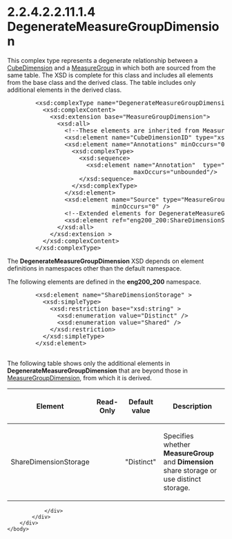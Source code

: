 <html dir="LTR" xmlns:mshelp="http://msdn.microsoft.com/mshelp" xmlns:ddue="http://ddue.schemas.microsoft.com/authoring/2003/5" xmlns:xlink="http://www.w3.org/1999/xlink" xmlns:tool="http://www.microsoft.com/tooltip">
    <head>
        <meta http-equiv="Content-Type" content="text/html; CHARSET=utf-8"></meta>
        <meta name="save" content="history"></meta>
        <title>2.2.4.2.2.11.1.4 DegenerateMeasureGroupDimension</title>
        <xml>
            <mshelp:toctitle title="2.2.4.2.2.11.1.4 DegenerateMeasureGroupDimension"></mshelp:toctitle>
            <mshelp:rltitle title="[MS-SSAS]: DegenerateMeasureGroupDimension"></mshelp:rltitle>
            <mshelp:keyword index="A" term="93b29d4b-6d1f-4b14-b3b5-3ca3265068a7"></mshelp:keyword>
            <mshelp:attr name="DCSext.ContentType" value="open specification"></mshelp:attr>
            <mshelp:attr name="AssetID" value="93b29d4b-6d1f-4b14-b3b5-3ca3265068a7"></mshelp:attr>
            <mshelp:attr name="TopicType" value="kbRef"></mshelp:attr>
            <mshelp:attr name="DCSext.Title" value="[MS-SSAS]: DegenerateMeasureGroupDimension" />
        </xml>
    </head>
    <body>
        <div id="header">
            <h1 class="heading">2.2.4.2.2.11.1.4 DegenerateMeasureGroupDimension</h1>
        </div>
        <div id="mainSection">
            <div id="mainBody">
                <div id="allHistory" class="saveHistory"></div>
                <div id="sectionSection0" class="section" name="collapseableSection">
                    

<p>This complex type represents a degenerate relationship
between a <a href="7b4ec273-230d-4558-801f-3e7dff015ddc.html">CubeDimension</a>
and a <a href="da8a6ff0-01ea-491e-9041-c2d97f28544e.html">MeasureGroup</a> in
which both are sourced from the same table. The XSD is complete for this class
and includes all elements from the base class and the derived class. The table
includes only additional elements in the derived class.</p>

<dl>
<dd>
<div><pre>   &lt;xsd:complexType name=&quot;DegenerateMeasureGroupDimension&quot;&gt;
     &lt;xsd:complexContent&gt;
       &lt;xsd:extension base=&quot;MeasureGroupDimension&quot;&gt;
         &lt;xsd:all&gt;
           &lt;!--These elements are inherited from MeasureGroupDimension--&gt;
           &lt;xsd:element name=&quot;CubeDimensionID&quot; type=&quot;xsd:string&quot;/&gt;
           &lt;xsd:element name=&quot;Annotations&quot; minOccurs=&quot;0&quot;&gt;
             &lt;xsd:complexType&gt;
               &lt;xsd:sequence&gt;
                 &lt;xsd:element name=&quot;Annotation&quot;  type=&quot;Annotation&quot; minOccurs=&quot;0&quot;
                              maxOccurs=&quot;unbounded&quot;/&gt;
               &lt;/xsd:sequence&gt;
             &lt;/xsd:complexType&gt;
           &lt;/xsd:element&gt;
           &lt;xsd:element name=&quot;Source&quot; type=&quot;MeasureGroupDimensionBinding&quot;
                        minOccurs=&quot;0&quot; /&gt;
           &lt;!--Extended elements for DegenerateMeasureGroupDimension object--&gt;
           &lt;xsd:element ref=&quot;eng200_200:ShareDimensionStorage&quot; minOccurs=&quot;0&quot; /&gt;
         &lt;/xsd:all&gt;
       &lt;/xsd:extension &gt;
     &lt;/xsd:complexContent&gt;
   &lt;/xsd:complexType&gt;
</pre></div>
</dd></dl>

<p>The <b>DegenerateMeasureGroupDimension</b> XSD depends on
element definitions in namespaces other than the default namespace.</p>

<p>The following elements are defined in the <b>eng200_200</b>
namespace.</p>

<dl>
<dd>
<div><pre>   &lt;xsd:element name=&quot;ShareDimensionStorage&quot; &gt;
     &lt;xsd:simpleType&gt;
       &lt;xsd:restriction base=&quot;xsd:string&quot; &gt;
         &lt;xsd:enumeration value=&quot;Distinct&quot; /&gt;
         &lt;xsd:enumeration value=&quot;Shared&quot; /&gt;
       &lt;/xsd:restriction&gt;
     &lt;/xsd:simpleType&gt;
   &lt;/xsd:element&gt;  
            
</pre></div>
</dd></dl>

<p>The following table shows only the additional elements in <b>DegenerateMeasureGroupDimension</b>
that are beyond those in <a href="7309c97f-512e-4ada-8313-02f0ae8e21df.html">MeasureGroupDimension</a>,
from which it is derived.</p>

<table>
 <thead>
  <tr>
   <th>
   <p>Element</p>
   </th>
   <th>
   <p>Read-Only</p>
   </th>
   <th>
   <p>Default value</p>
   </th>
   <th>
   <p>Description</p>
   </th>
  </tr>
 </thead>
 <tr>
  <td>
  <p>ShareDimensionStorage</p>
  </td>
  <td>
  <p> </p>
  </td>
  <td>
  <p>&quot;Distinct&quot;</p>
  </td>
  <td>
  <p>Specifies whether <b>MeasureGroup</b> and <b>Dimension</b>
  share storage or use distinct storage.</p>
  </td>
 </tr>
</table>

<p> </p>


                </div>
            </div>
        </div>
    </body>
</html>